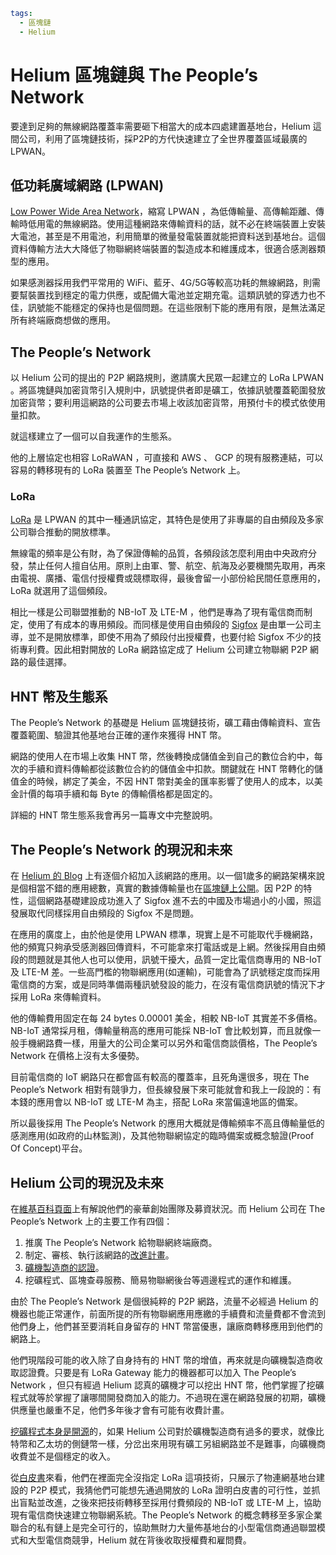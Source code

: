 ```yaml
tags:
  - 區塊鏈
  - Helium
```

# Helium 區塊鏈與 The People’s Network

要達到足夠的無線網路覆蓋率需要砸下相當大的成本四處建置基地台，Helium 這間公司，利用了區塊鏈技術，採P2P的方代快速建立了全世界覆蓋區域最廣的LPWAN。

## 低功耗廣域網路 (LPWAN)

[Low Power Wide Area Network](https://zh.wikipedia.org/zh-tw/LPWAN)，​縮寫 LPWAN ，為低傳輸量、高傳輸距離、傳輸時低用電的無線網路。使用這種網路來傳輸資料的話，就不必在終端裝置上安裝大電池，甚至是不用電池，利用簡單的微量發電裝置就能把資料送到基地台。這個資料傳輸方法大大降低了物聯網終端裝置的製造成本和維護成本，很適合感測器類型的應用。

如果感測器採用我們平常用的 WiFi、藍牙、4G/5G等較高功耗的無線網路，則需要幫裝置找到穩定的電力供應，或配備大電池並定期充電。這類訊號的穿透力也不佳，訊號能不能穩定的保持也是個問題。在這些限制下能的應用有限，是無法滿足所有終端廠商想做的應用。

## The People’s Network

以 Helium 公司的提出的 P2P 網路規則，邀請廣大民眾一起建立的 LoRa LPWAN 。將區塊鏈與加密貨幣引入規則中，訊號提供者即是礦工，依據訊號覆蓋範圍發放加密貨幣；要利用這網路的公司要去市場上收該加密貨幣，用預付卡的模式依使用量扣款。

就這樣建立了一個可以自我運作的生態系。

他的上層協定也相容 LoRaWAN ，可直接和 AWS 、 GCP 的現有服務連結，可以容易的轉移現有的 LoRa 裝置至 The People’s Network 上。

### LoRa

[LoRa](https://zh.wikipedia.org/wiki/LoRa) 是 LPWAN 的其中一種通訊協定，其特色是使用了非專屬的自由頻段及多家公司聯合推動的開放標準。

無線電的頻率是公有財，為了保證傳輸的品質，各頻段該怎麼利用由中央政府分發，禁止任何人擅自佔用。原則上由軍、警、航空、航海及必要機關先取用，再來由電視、廣播、電信付授權費或競標取得，最後會留一小部份給民間任意應用的，LoRa 就選用了這個頻段。

相比一樣是公司聯盟推動的 NB-IoT 及 LTE-M ，他們是專為了現有電信商而制定，使用了有成本的專用頻段。而同樣是使用自由頻段的 [Sigfox](https://www.sigfox.com/en) 是由單一公司主導，並不是開放標準，即使不用為了頻段付出授權費，也要付給 Sigfox 不少的技術專利費。因此相對開放的 LoRa 網路協定成了 Helium 公司建立物聯網 P2P 網路的最佳選擇。

## HNT 幣及生態系

The People’s Network 的基礎是 Helium 區塊鏈技術，礦工藉由傳輸資料、宣告覆蓋範圍、驗證其他基地台正確的運作來獲得 HNT 幣。

網路的使用人在市場上收集 HNT 幣，然後轉換成儲值金到自己的數位合約中，每次的手續和資料傳輸都從該數位合約的儲值金中扣款。關鍵就在 HNT 幣轉化的儲值金的時候，綁定了美金，不因 HNT 幣對美金的匯率影響了使用人的成本，以美金計價的每項手續和每 Byte 的傳輸價格都是固定的。

詳細的 HNT 幣生態系我會再另一篇專文中完整說明。

## The People’s Network 的現況和未來

在 [Helium 的 Blog](https://blog.helium.com) 上有逐個介紹加入該網路的應用。以一個1歲多的網路架構來說是個相當不錯的應用總數，真實的數據傳輸量也在[區塊鏈上公開](https://explorer.helium.com)。因 P2P 的特性，這個網路基礎建設成功進入了 Sigfox 進不去的中國及市場過小的小國，照這發展取代同樣採用自由頻段的 Sigfox 不是問題。

在應用的廣度上，由於他是使用 LPWAN 標準，現實上是不可能取代手機網路，他的頻寬只夠承受感測器回傳資料，不可能拿來打電話或是上網。然後採用自由頻段的問題就是其他人也可以使用，訊號干擾大，品質一定比電信商專用的 NB-IoT 及 LTE-M 差。一些高門檻的物聯網應用(如運輸)，可能會為了訊號穩定度而採用電信商的方案，或是同時準備兩種訊號發設的能力，在沒有電信商訊號的情況下才採用 LoRa 來傳輸資料。

他的傳輸費用固定在每 24 bytes 0.00001 美金，相較 NB-IoT 其實差不多價格。 NB-IoT 通常採月租，傳輸量稍高的應用可能採 NB-IoT 會比較划算，而且就像一般手機網路費一樣，用量大的公司企業可以另外和電信商談價格，The People’s Network 在價格上沒有太多優勢。

目前電信商的 IoT 網路只在都會區有較高的覆蓋率，且死角還很多，現在 The People’s Network 相對有競爭力，但長線發展下來可能就會和我上一段說的：有本錢的應用會以 NB-IoT 或 LTE-M 為主，搭配 LoRa 來當偏遠地區的備案。

所以最後採用 The People’s Network 的應用大概就是傳輸頻率不高且傳輸量低的感測應用(如政府的山林監測)，及其他物聯網協定的臨時備案或概念驗證(Proof Of Concept)平台。

## Helium 公司的現況及未來

在[維基百科頁面](https://en.wikipedia.org/wiki/Helium_Systems)上有解說他們的豪華創始團隊及募資狀況。而 Helium 公司在 The People’s Network 上的主要工作有四個：

1. 推廣 The People’s Network 給物聯網終端廠商。
1. 制定、審核、執行該網路的[改進計畫](https://github.com/helium/HIP)。
1. [礦機製造商的認證](https://github.com/helium/HIP/blob/master/0019-third-party-manufacturers.md)。
1. 挖礦程式、區塊查尋服務、簡易物聯網後台等週邊程式的運作和維護。

由於 The People’s Network 是個很純粹的 P2P 網路，流量不必經過 Helium 的機器也能正常運作，前面所提的所有物聯網應用應繳的手續費和流量費都不會流到他們身上，他們甚至要消耗自身留存的 HNT 幣當優惠，讓廠商轉移應用到他們的網路上。

他們現階段可能的收入除了自身持有的 HNT 幣的增值，再來就是向礦機製造商收取認證費。只要是有 LoRa Gateway 能力的機器都可以加入 The People’s Network ，但只有經過 Helium 認真的礦機才可以挖出 HNT 幣，他們掌握了挖礦程式就等於掌握了讓哪間開發商加入的能力。不過現在還在網路發展的初期，礦機供應量也嚴重不足，他們多年後才會有可能有收費計畫。

[挖礦程式本身是開源](https://github.com/helium/miner)的，如果 Helium 公司對於礦機製造商有過多的要求，就像比特幣和乙太坊的側鏈幣一樣，分岔出來用現有礦工另組網路並不是難事，向礦機商收費並不是個穩定的收入。

從[白皮書](http://whitepaper.helium.com)來看，他們在裡面完全沒指定 LoRa 這項技術，只展示了物連網基地台建設的 P2P 模式，我猜他們可能想先通過開放的 LoRa 證明白皮書的可行性，並抓出盲點並改進，之後來把技術轉移至採用付費頻段的 NB-IoT 或 LTE-M 上，協助現有電信商快速建立物聯網系統。The People’s Network 的概念轉移至多家企業聯合的私有鏈上是完全可行的，協助無財力大量佈基地台的小型電信商通過聯盟模式和大型電信商競爭，Helium 就在背後收取授權費和雇問費。

